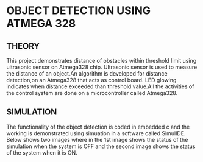 # OBJECT DETECTION USING ATMEGA 328
## THEORY
This project demonstrates distance of obstacles within threshold limit using ultrasonic sensor on Atmega328 chip. Ultrasonic sensor is used to measure the distance of an object.An algorithm is developed for distance detection,on an Atmega328 that acts as control board. LED glowing indicates when distance exceeded than threshold value.All the activities of the control system are done on a microcontroller called Atmega328.
## SIMULATION
The functionality of the object detection is coded in embedded c and the working is demonstrated using simuation in a software called SimulIDE. Below shows two images where in the 1st image shows the status of the simulation when the system is OFF and the second image shows the status of the system when it is ON.

